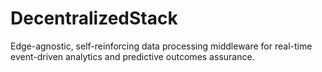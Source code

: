 # DecentralizedStack
Edge-agnostic, self-reinforcing data processing middleware for real-time event-driven analytics and predictive outcomes assurance.
